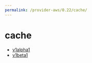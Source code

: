 ```yaml
---
permalink: /provider-aws/0.22/cache/
---
```


# cache



* [v1alpha1](v1alpha1/index.md)
* [v1beta1](v1beta1/index.md)